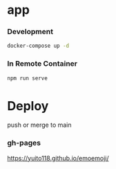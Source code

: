 # app

### Development

```bash
docker-compose up -d
```

### In Remote Container

```bash
npm run serve
```

# Deploy

push or merge to main

### gh-pages

https://yuito118.github.io/emoemoji/

